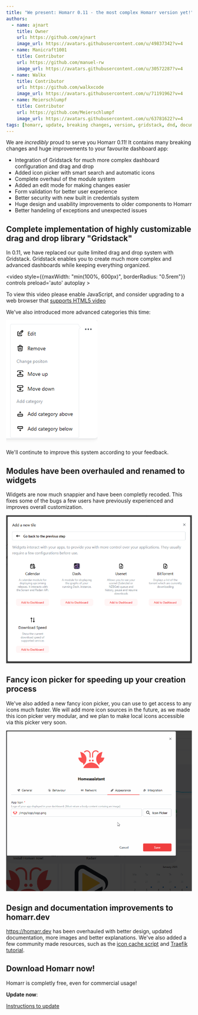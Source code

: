 ```yaml
---
title: "We present: Homarr 0.11 - the most complex Homarr version yet!"
authors:
  - name: ajnart
    title: Owner
    url: https://github.com/ajnart
    image_url: https://avatars.githubusercontent.com/u/49837342?v=4
  - name: Manicraft1001
    title: Contributor
    url: https://github.com/manuel-rw
    image_url: https://avatars.githubusercontent.com/u/30572287?v=4
  - name: Walkx
    title: Contributor
    url: https://github.com/walkxcode
    image_url: https://avatars.githubusercontent.com/u/71191962?v=4
  - name: Meierschlumpf
    title: Contributor
    url: https://github.com/Meierschlumpf
    image_url: https://avatars.githubusercontent.com/u/63781622?v=4
tags: [homarr, update, breaking changes, version, gridstack, dnd, documentation]
---
```


We are *incredibly* proud to serve you Homarr 0.11!
It contains many breaking changes and huge improvements to your favourite dashboard app:

- Integration of Gridstack for much more complex dashboard configuration and drag and drop
- Added icon picker with smart search and automatic icons
- Complete overhaul of the module system
- Added an edit mode for making changes easier
- Form validation for better user experience
- Better security with new built in credentials system
- Huge design and usability improvements to older components to Homarr
- Better handeling of exceptions and unexpected issues

## Complete implementation of highly customizable drag and drop library "Gridstack"

In 0.11, we have replaced our quite limited drag and drop system with Gridstack.
Gridstack enables you to create much more complex and advanced dashboards while keeping everything organized.

<video style={{maxWidth: "min(100%, 600px)", borderRadius: "0.5rem"}} controls preload='auto' autoplay >
  <source src="/img/videos/showcase.mp4" type="video/mp4" />
    <p>
      To view this video please enable JavaScript, and consider upgrading to a
      web browser that
      <a href="https://videojs.com/html5-video-support/" target="_blank">
        supports HTML5 video
      </a>
  </p>
</video>

We've also introduced more advanced categories this time:

![](../docs/introduction/img/category-menu.png)

We'll continute to improve this system according to your feedback.

## Modules have been overhauled and renamed to widgets

Widgets are now much snappier and have been completly recoded.
This fixes some of the bugs a few users have previously experienced and improves overall customization.

![](../docs/widgets/img/choose-widget-in-modal.png)

## Fancy icon picker for speeding up your creation process

We've also added a new fancy icon picker, you can use to get access to any icons much faster.
We will add more icon sources in the future, as we made this icon picker very modular, and we plan to make local icons accessible via this picker very soon.

![](../docs/customizations/img/icons/icons-picker.gif)

## Design and documentation improvements to homarr.dev

https://homarr.dev has been overhauled with better design, updated documentation, more images and better explanations. We've also added a few community made resources, such as the [icon cache script](/docs/customizations/icon-cache) and [Traefik tutorial](/docs/advanced/proxies-and-certificates#securing-homarr-with-traefik).

## Download Homarr now!

Homarr is completly free, even for commercial usage!

**Update now**:

[Instructions to update](../docs/introduction/installation#updating)

